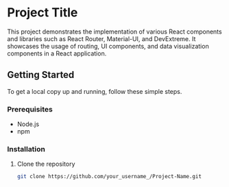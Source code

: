 # Project Title

This project demonstrates the implementation of various React components and libraries such as React Router, Material-UI, and DevExtreme. It showcases the usage of routing, UI components, and data visualization components in a React application.

## Getting Started

To get a local copy up and running, follow these simple steps.

### Prerequisites

- Node.js
- npm

### Installation

1. Clone the repository
   ```sh
   git clone https://github.com/your_username_/Project-Name.git
